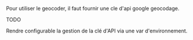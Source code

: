 Pour utiliser le geocoder, il faut fournir une cle d'api google geocodage.

TODO

Rendre configurable la gestion de la clé d'API via une var d'environnement.